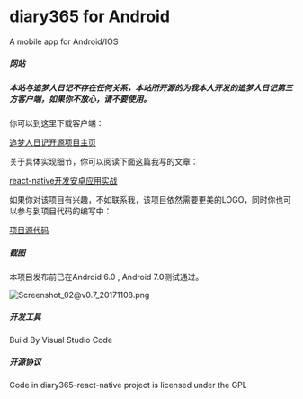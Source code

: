 # diary365 for Android
A mobile app for Android/IOS

##### 网站

##### 本站与追梦人日记不存在任何关系，本站所开源的为我本人开发的追梦人日记第三方客户端，如果你不放心，请不要使用。

你可以到这里下载客户端：

[追梦人日记开源项目主页](https://memory.99diary.com)

关于具体实现细节，你可以阅读下面这篇我写的文章：

[react-native开发安卓应用实战]( https://blog.99diary.com/2017/11/14/react-native开发安卓应用实战)

如果你对该项目有兴趣，不如联系我，该项目依然需要更美的LOGO，同时你也可以参与到项目代码的编写中：

[项目源代码](https://bitbucket.org/flyher/diary365-react-native/wiki/Home)

##### 截图

本项目发布前已在Android 6.0 , Android 7.0测试通过。

![Screenshot_02@v0.7_20171108.png](https://img.99diary.com/project/src/diary365-react-native/Screenshot_02@v0.7_20171108.png)


##### 开发工具

Build By Visual Studio Code

##### 开源协议

Code in diary365-react-native project is licensed under the GPL



